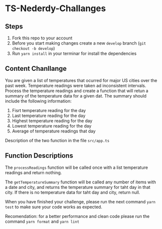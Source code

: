 # TS-Nederdy-Challanges

## Steps

1. Fork this repo to your account
2. Before you start making changes create a new `develop` branch (`git checkout -b develop`)
3. Run `yarn install` in your terminar for install the dependencies

## Content Chanllange

You are given a list of temperatures that ocurred for major US cities over the past week. Temperature readings were taken ad inconsistent intervals. Process the temperature readings and create a function that will retun a summary of the temperature data for a given dat. The summary should include the following information:

1. Fisrt temperature reading for the day
2. Last temperature reading for the day
3. Highest temperature reading for the day
4. Lowest temperature reading for the day
5. Average of temperature readings that day

Description of the two function in the file `src/app.ts`

## Function Descriptions

The `processReadings` function will be called once with a list temperature readings and return nothing.

The `getTemperatureSummary` function will be called any number of items with a date and city, and returns the temperature summary for taht day in that city. If there is no temperature data for taht day and city, return null.

When you have finished your challenge, please run the next command `yarn test` to make sure your code works as expected.

Recomendation: for a better performance and clean code please run the command `yarn format` and `yarn lint`


